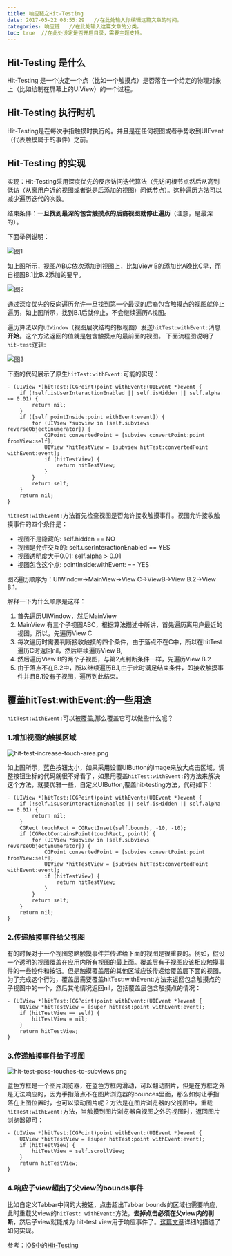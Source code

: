 ```yaml
---
title: 响应链之Hit-Testing
date: 2017-05-22 08:55:29   //在此处输入你编辑这篇文章的时间。
categories: 响应链   //在此处输入这篇文章的分类。
toc: true  //在此处设定是否开启目录，需要主题支持。
---
```


## Hit-Testing 是什么
Hit-Testing 是一个决定一个点（比如一个触摸点）是否落在一个给定的物理对象上（比如绘制在屏幕上的UIView）的一个过程。



## Hit-Testing 执行时机
Hit-Testing是在每次手指触摸时执行的。并且是在任何视图或者手势收到UIEvent（代表触摸属于的事件）之前。

## Hit-Testing 的实现

实现：Hit-Testing采用深度优先的反序访问迭代算法（先访问根节点然后从高到低访（从离用户近的视图或者说是后添加的视图）问低节点）。这种遍历方法可以减少遍历迭代的次数。

结束条件：**一旦找到最深的包含触摸点的后裔视图就停止遍历**（注意，是最深的）。


下面举例说明：


![图1](http://upload-images.jianshu.io/upload_images/760391-3249f23ee5246a75.png?imageMogr2/auto-orient/strip%7CimageView2/2/w/1240)

如上图所示，视图A\B\C依次添加到视图上，比如View B的添加比A晚比C早，而自视图B.1比B.2添加的要早。


![图2](http://upload-images.jianshu.io/upload_images/760391-241b32615852e167.png?imageMogr2/auto-orient/strip%7CimageView2/2/w/1240)

通过深度优先的反向遍历允许一旦找到第一个最深的后裔包含触摸点的视图就停止遍历，如上图所示，找到B.1后就停止，不会继续遍历A视图。



遍历算法以向`UIWindow`（视图层次结构的根视图）发送`hitTest:withEvent:`消息**开始**。这个方法返回的值就是包含触摸点的最前面的视图。
下面流程图说明了`hit-test`逻辑:



![图3](http://upload-images.jianshu.io/upload_images/760391-28b3f924086a454b.png?imageMogr2/auto-orient/strip%7CimageView2/2/w/1240)



下面的代码展示了原生`hitTest:withEvent:`可能的实现：

```
- (UIView *)hitTest:(CGPoint)point withEvent:(UIEvent *)event {
    if (!self.isUserInteractionEnabled || self.isHidden || self.alpha <= 0.01) {
        return nil;
    }
    if ([self pointInside:point withEvent:event]) {
        for (UIView *subview in [self.subviews reverseObjectEnumerator]) {
            CGPoint convertedPoint = [subview convertPoint:point fromView:self];
            UIView *hitTestView = [subview hitTest:convertedPoint withEvent:event];
            if (hitTestView) {
                return hitTestView;
            }
        }
        return self;
    }
    return nil;
}
```

`hitTest:withEvent:`方法首先检查视图是否允许接收触摸事件。视图允许接收触摸事件的四个条件是：
- 视图不是隐藏的: self.hidden == NO
- 视图是允许交互的: self.userInteractionEnabled == YES
- 视图透明度大于0.01: self.alpha > 0.01
- 视图包含这个点: pointInside:withEvent: == YES

图2遍历顺序为：UIWindow->MainView->View C->ViewB->View B.2->View B.1.

解释一下为什么顺序是这样：
1. 首先遍历UIWindow，然后MainView
2.  MainView 有三个子视图ABC，根据算法描述中所讲，首先遍历离用户最近的视图，所以，先遍历View C
3. 每次遍历时需要判断接收触摸的四个条件，由于落点不在C中，所以在hitTest遍历C时返回nil，然后继续遍历View B,
4. 然后遍历View B的两个子视图，与第2点判断条件一样，先遍历View B.2
5. 由于落点不在B.2中，所以继续遍历B.1,由于此时满足结束条件，即接收触摸事件并且B.1没有子视图，遍历到此结束。




## 覆盖hitTest:withEvent:的一些用途
`hitTest:withEvent:`可以被覆盖,那么覆盖它可以做些什么呢？

### 1.增加视图的触摸区域

![hit-test-increase-touch-area.png](http://upload-images.jianshu.io/upload_images/760391-220f9865d5a14335.png?imageMogr2/auto-orient/strip%7CimageView2/2/w/1240)

如上图所示，蓝色按钮太小，如果采用设置UIButton的image来放大点击区域，调整按钮坐标的代码就很不好看了，如果用覆盖`hitTest:withEvent:`的方法来解决这个方法，就要优雅一些，自定义UIButton,覆盖hit-testing方法，代码如下：

```
- (UIView *)hitTest:(CGPoint)point withEvent:(UIEvent *)event {
    if (!self.isUserInteractionEnabled || self.isHidden || self.alpha <= 0.01) {
        return nil;
    }
    CGRect touchRect = CGRectInset(self.bounds, -10, -10);
    if (CGRectContainsPoint(touchRect, point)) {
        for (UIView *subview in [self.subviews reverseObjectEnumerator]) {
            CGPoint convertedPoint = [subview convertPoint:point fromView:self];
            UIView *hitTestView = [subview hitTest:convertedPoint withEvent:event];
            if (hitTestView) {
                return hitTestView;
            }
        }
        return self;
    }
    return nil;
}
```

### 2.传递触摸事件给父视图
有的时候对于一个视图忽略触摸事件并传递给下面的视图是很重要的。例如，假设一个透明的视图覆盖在应用内所有视图的最上面。覆盖层有子视图应该相应触摸事件的一些控件和按钮。但是触摸覆盖层的其他区域应该传递给覆盖层下面的视图。为了完成这个行为，覆盖层需要覆盖hitTest:withEvent:方法来返回包含触摸点的子视图中的一个，然后其他情况返回nil，包括覆盖层包含触摸点的情况：

```
- (UIView *)hitTest:(CGPoint)point withEvent:(UIEvent *)event {
    UIView *hitTestView = [super hitTest:point withEvent:event];
    if (hitTestView == self) {
        hitTestView = nil;
    }
    return hitTestView;
}
```
### 3.传递触摸事件给子视图

![hit-test-pass-touches-to-subviews.png](http://upload-images.jianshu.io/upload_images/760391-977751130665be15.png?imageMogr2/auto-orient/strip%7CimageView2/2/w/1240)

蓝色方框是一个图片浏览器，在蓝色方框内滑动，可以翻动图片，但是在方框之外是无法响应的，因为手指落点不在图片浏览器的bounces里面，那么如何让手指落在上图位置时，也可以滚动图片呢？方法是在图片浏览器的父视图中，重载`hitTest:withEvent:`方法，当触摸到图片浏览器自视图之外的视图时，返回图片浏览器即可：

```
- (UIView *)hitTest:(CGPoint)point withEvent:(UIEvent *)event {
    UIView *hitTestView = [super hitTest:point withEvent:event];
    if (hitTestView) {
        hitTestView = self.scrollView;
    }
    return hitTestView;
}
```
### 4.响应子view超出了父view的bounds事件
比如自定义Tabbar中间的大按钮，点击超出Tabbar bounds的区域也需要响应，此时重载父view的`hitTest: withEvent:`方法，**去掉点击必须在父view内的判断**，然后子view就能成为 hit-test view用于响应事件了。[这篇文章](http://www.jianshu.com/p/3126db96e8d3)详细的描述了如何实现。

参考：[iOS中的Hit-Testing](http://joywii.github.io/blog/2015/03/17/ioszhong-de-hit-testing/)
